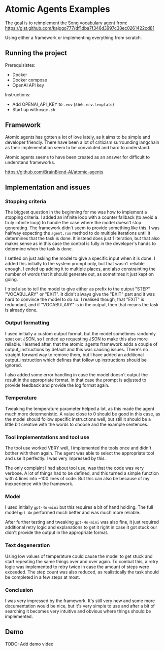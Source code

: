 # Atomic Agents Examples

The goal is to reimplement the Song vocabulary agent from: https://gist.github.com/kajogo777/df1dba7f346d3997c38ec0261422cd81

Using either a framework or implementing everything from scratch.

## Running the project

Prerequisistes:
- Docker
- Docker compose
- OpenAI API key

Instructions:
- Add OPENAI_API_KEY to `.env` (see `.env.template`)
- Start up with `main.sh`

## Framework

Atomic agents has gotten a lot of love lately, as it aims to be simple and developer friendly.
There have been a lot of criticism surrounding langchain as their implementation seem to be convoluted and hard to understand.

Atomic agents seems to have been created as an answer for difficult to understand frameworks.

https://github.com/BrainBlend-AI/atomic-agents

## Implementation and issues

### Stopping criteria

The biggest question in the beginning for me was how to implement a stopping criteria.
I added an infinite loop with a counter fallback (to avoid a truly infinite loop) to handle the case where the model doesn't stop generating.
The framework didn't seem to provide something like this, I was halfway expecting the `agent.run` method to do multiple iterations until it determines that the task is done.
It instead does just 1 iteration, but that also makes sense as in this case the control is fully in the developer's hands to determine when the task is done.

I settled on just asking the model to give a specific input when it is done. I added this initially to the system prompt only, but that wasn't reliable enough.
I ended up adding it to multiple places, and also constrainting the number of words that it should generate out, as sometimes it just kept on going.

I tried also to tell the model to give either as prefix to the output "STEP" "VOCABULARY" or "EXIT". It didn't always give the "EXIT" part and it was hard to convince the model to do so. I realised though, that "EXIT" is redundant, and if "VOCABULARY" is in the output, then that means the task is already done.

### Output formatting

I used initially a custom output format, but the model sometimes randomly spat out JSON, so I ended up requesting JSON to make this also more reliable.
I learned after, that the atomic_agents framework adds a couple of output_instructions by default and this was causing issues. There's no straight forward way to remove them, but I have added an additional output_instruction which defines that follow up instructions should be ignored. 

I also added some error handling in case the model doesn't output the result in the appropriate format. In that case the prompt is adjusted to provide feedback and provide the log format again.

### Temperature

Tweaking the temperature parameter helped a lot, as this made the agent much more determenistic. A value close to 0 should be good in this case, as the model should follow specific instructions well, but still it should be a little bit creative with the words to choose and the example sentences.

### Tool implementations and tool use

The tool use worked VERY well, I implemented the tools once and didn't bother with them again. The agent was able to select the appropriate tool and use it perfectly.
I was very impressed by this.

The only complaint I had about tool use, was that the code was very verbose. A lot of things had to be defined, and this turned a simple function with 4 lines into ~100 lines of code.
But this can also be because of my inexperience with the framework.

### Model

I used initially `gpt-4o-mini` but this requires a bit of hand holding.
The full model `gpt-4o` performed much better and was much more reliable.

After further testing and tweaking `gpt-4o-mini` was also fine, it just required additional retry logic and explanations to get it right in case it got stuck our didn't provide the output in the appropriate format.

### Text degeneration

Using low values of temperature could cause the model to get stuck and start repeating the same things over and over again.
To combat this, a retry logic was implemented to retry twice in case the amount of steps were exceeded.
The step count was also reduced, as realistically the task should be completed in a few steps at most.

### Conclusion

I was very impressed by the framework. It's still very new and some more documentation would be nice, but it's very simple to use and after a bit of searching it becomes very intuitive and obvious where things should be implemented.

## Demo

TODO: Add demo video